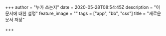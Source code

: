 +++
author = "누가 쓰는지"
date = 2020-05-28T08:54:45Z
description = "이문서에 대한 설명"
feature_image = ""
tags = ["app", "bb", "css"]
title = "새로운 문서 저장"

+++
